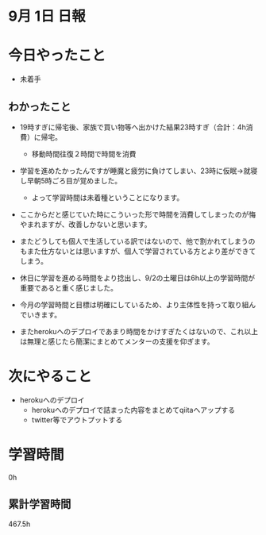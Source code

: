#  9月 1日 日報

# 今日やったこと
* 未着手

##  わかったこと
* 19時すぎに帰宅後、家族で買い物等へ出かけた結果23時すぎ（合計：4h消費）に帰宅。
  * 移動時間往復２時間で時間を消費
* 学習を進めたかったんですが睡魔と疲労に負けてしまい、23時に仮眠→就寝し早朝5時ごろ目が覚めました。
  * よって学習時間は未着種ということになります。
  
* ここからだと感じていた時にこういった形で時間を消費してしまったのが悔やまれますが、改善しかないと思います。
* またどうしても個人で生活している訳ではないので、他で割かれてしまうのもまた仕方ないとは思いますが、個人で学習されている方とより差ができてしまう。
* 休日に学習を進める時間をより捻出し、9/2の土曜日は6h以上の学習時間が重要であると重く感じました。

* 今月の学習時間と目標は明確にしているため、より主体性を持って取り組んでいきます。
* またherokuへのデプロイであまり時間をかけすぎたくはないので、これ以上は無理と感じたら簡潔にまとめてメンターの支援を仰ぎます。
  

# 次にやること
* herokuへのデプロイ
  * herokuへのデプロイで詰まった内容をまとめてqiitaへアップする
  * twitter等でアウトプットする
  
#  学習時間
0h

##  累計学習時間
467.5h

